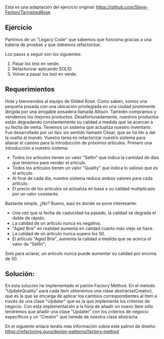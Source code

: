Esta es una adaptación del ejercicio original: https://github.com/Steve-Fenton/TarnishedRose

## Ejercicio

Partimos de un "Legacy Code" que sabemos que funciona gracias a una bateria de pruebas y que debemos refactorizar.

Los pasos a seguir son los siguientes:
1. Pasar los test en verde.
2. Refactorizar aplicando SOLID.
3. Volver a pasar los test en verde.

## Requerimientos
Hola y bienvenidos al equipo de Gilded Rose. Como saben, somos una pequeña posada con una ubicación privilegiada en una ciudad prominente dirigida por una amigable posadera llamada Allison. También compramos y vendemos los mejores productos. Desafortunadamente, nuestros productos están degradando constantemente su calidad a medida que se acercan a su fecha de venta. Tenemos un sistema que actualiza nuestro inventario. Fue desarrollado por un tipo sin sentido llamado César, que se ha ido a dar la vuelta al mundo. Vuestra tarea es refactorizar nuestro sistema para allanar el camino para la introducción de próximos artículos. Primero una introducción a nuestro sistema:

- Todos los artículos tienen un valor "SellIn" que indica la cantidad de días que tenemos para vender el artículo.
- Todos los artículos tienen un valor "Quality" que indica lo valioso que es el artículo.
- Al final de cada día, nuestro sistema reduce ambos valores para cada artículo.
- El precio de los artículos se actualiza en base a su calidad multiplicado por un valor constante.

Bastante simple, ¿No? Bueno, aquí es donde se pone interesante:

 - Una vez que la fecha de caducidad ha pasado, la calidad se degrada el doble de rápido.
 - La calidad de un artículo nunca es negativa.
 - "Aged Brie" en realidad aumenta en calidad cuanto más viejo se hace.
 - La calidad de un artículo nunca supera los 50.
 - El artículo "Aged Brie", aumenta la calidad a medida que se acerca el valor de "SellIn";

Solo para aclarar, un artículo nunca puede aumentar su calidad por encima de 50.

## Solución:
En esta solución he implementado el patrón Factory Method.
En el metodo "UpdateQuality" para cada item obtenemos una clase abstracta(Creator), que es la que se encarga de aplicar los cambios correspondientes al Item a través de una clase "Updater" que es la que implementa los criterios de negocio. Con esta implementación a la hora de añadir un nuevo Item sólo tendremos que añadir una clase "Updater" con los criterios de negocio especificos y un "Creator" que herede de nuestra clase abstracta.

En el siguiente enlace tenéis más información sobre este patron de diseño: https://refactoring.guru/design-patterns/factory-method
